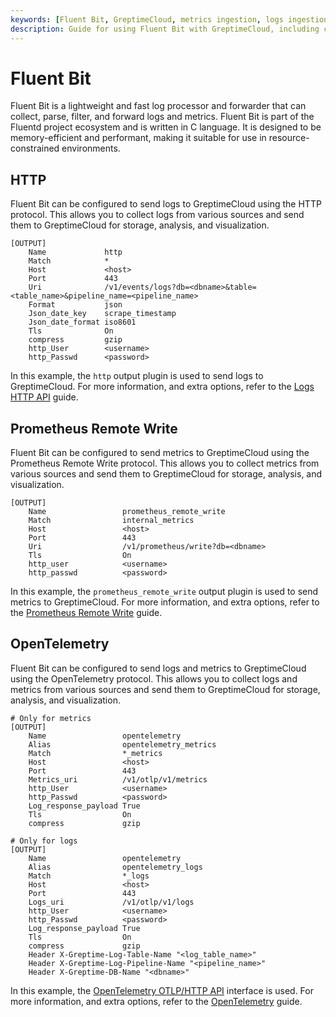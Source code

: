```yaml
---
keywords: [Fluent Bit, GreptimeCloud, metrics ingestion, logs ingestion, data pipeline]
description: Guide for using Fluent Bit with GreptimeCloud, including configuration for metrics and logs ingestion, and running Fluent Bit with a sample configuration.
---
```



# Fluent Bit

Fluent Bit is a lightweight and fast log processor and forwarder that can collect, parse, filter, and forward logs and metrics. Fluent Bit is part of the Fluentd project ecosystem and is written in C language. It is designed to be memory-efficient and performant, making it suitable for use in resource-constrained environments.

## HTTP

Fluent Bit can be configured to send logs to GreptimeCloud using the HTTP protocol. This allows you to collect logs from various sources and send them to GreptimeCloud for storage, analysis, and visualization.

```
[OUTPUT]
    Name             http
    Match            *
    Host             <host>
    Port             443
    Uri              /v1/events/logs?db=<dbname>&table=<table_name>&pipeline_name=<pipeline_name>
    Format           json
    Json_date_key    scrape_timestamp
    Json_date_format iso8601
    Tls              On
    compress         gzip
    http_User        <username>
    http_Passwd      <password>
```

In this example, the `http` output plugin is used to send logs to GreptimeCloud. For more information, and extra options, refer to the [Logs HTTP API](https://docs.greptime.com/user-guide/logs/write-logs#http-api) guide.

## Prometheus Remote Write

Fluent Bit can be configured to send metrics to GreptimeCloud using the Prometheus Remote Write protocol. This allows you to collect metrics from various sources and send them to GreptimeCloud for storage, analysis, and visualization.

```
[OUTPUT]
    Name                 prometheus_remote_write
    Match                internal_metrics
    Host                 <host>
    Port                 443
    Uri                  /v1/prometheus/write?db=<dbname>
    Tls                  On
    http_user            <username>
    http_passwd          <password>
```

In this example, the `prometheus_remote_write` output plugin is used to send metrics to GreptimeCloud. For more information, and extra options, refer to the [Prometheus Remote Write](https://docs.greptime.com/user-guide/integrations/prometheus) guide.

## OpenTelemetry

Fluent Bit can be configured to send logs and metrics to GreptimeCloud using the OpenTelemetry protocol. This allows you to collect logs and metrics from various sources and send them to GreptimeCloud for storage, analysis, and visualization.

```
# Only for metrics
[OUTPUT]
    Name                 opentelemetry
    Alias                opentelemetry_metrics
    Match                *_metrics
    Host                 <host>
    Port                 443
    Metrics_uri          /v1/otlp/v1/metrics
    http_User            <username>
    http_Passwd          <password>
    Log_response_payload True
    Tls                  On
    compress             gzip

# Only for logs
[OUTPUT]
    Name                 opentelemetry
    Alias                opentelemetry_logs
    Match                *_logs
    Host                 <host>
    Port                 443
    Logs_uri             /v1/otlp/v1/logs
    http_User            <username>
    http_Passwd          <password>
    Log_response_payload True
    Tls                  On
    compress             gzip
    Header X-Greptime-Log-Table-Name "<log_table_name>"
    Header X-Greptime-Log-Pipeline-Name "<pipeline_name>"
    Header X-Greptime-DB-Name "<dbname>"
```

In this example, the [OpenTelemetry OTLP/HTTP API](https://docs.greptime.com/user-guide/ingest-data/for-observability/opentelemetry) interface is used. For more information, and extra options, refer to the [OpenTelemetry](https://docs.greptime.com/user-guide/ingest-data/for-observability/opentelemetry) guide.